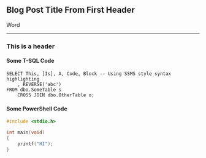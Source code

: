 ## Blog Post Title From First Header

Word

---

### This is a header

#### Some T-SQL Code

```tsql
SELECT This, [Is], A, Code, Block -- Using SSMS style syntax highlighting
    , REVERSE('abc')
FROM dbo.SomeTable s
    CROSS JOIN dbo.OtherTable o;
```

#### Some PowerShell Code

```c
#include <stdio.h>

int main(void)
{
    printf("HI");
}
```
